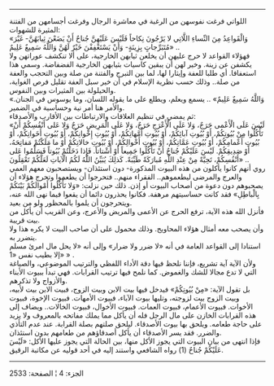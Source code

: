 ------------------------------------------------------------------------

اللواتي فرغت نفوسهن من الرغبة في معاشرة الرجال وفرغت أجسامهن من الفتنة
المثيرة للشهوات:  
«وَالْقَواعِدُ مِنَ النِّساءِ اللَّاتِي لا يَرْجُونَ نِكاحاً فَلَيْسَ عَلَيْهِنَّ جُناحٌ أَنْ يَضَعْنَ
ثِيابَهُنَّ- غَيْرَ مُتَبَرِّجاتٍ بِزِينَةٍ- وَأَنْ يَسْتَعْفِفْنَ خَيْرٌ لَهُنَّ وَاللَّهُ سَمِيعٌ عَلِيمٌ» ..  
فهؤلاء القواعد لا حرج عليهن أن يخلعن ثيابهن الخارجية، على ألا تنكشف
عوراتهن ولا يكشفن عن زينة. وخير لهن أن يبقين كاسيات بثيابهن الخارجية
الفضفاضة. وسمي هذا استعفافا. أي طلبا للعفة وإيثارا لها، لما بين التبرج
والفتنة من صلة وبين التحجب والعفة من صلة.. وذلك حسب نظرية الإسلام في أن
خير سبل العفة تقليل فرص الغواية، والحيلولة بين المثيرات وبين النفوس.  
«وَاللَّهُ سَمِيعٌ عَلِيمٌ» .. يسمع ويعلم، ويطلع على ما يقوله اللسان، وما يوسوس في
الجنان. والأمر هنا أمر نية وحساسية في الضمير.  
ثم يمضي في تنظيم العلاقات والارتباطات بين الأقارب والأصدقاء:  
«لَيْسَ عَلَى الْأَعْمى حَرَجٌ، وَلا عَلَى الْأَعْرَجِ حَرَجٌ، وَلا عَلَى الْمَرِيضِ حَرَجٌ وَلا عَلى
أَنْفُسِكُمْ أَنْ تَأْكُلُوا مِنْ بُيُوتِكُمْ، أَوْ بُيُوتِ آبائِكُمْ، أَوْ بُيُوتِ أُمَّهاتِكُمْ، أَوْ بُيُوتِ
إِخْوانِكُمْ، أَوْ بُيُوتِ أَخَواتِكُمْ، أَوْ بُيُوتِ أَعْمامِكُمْ، أَوْ بُيُوتِ عَمَّاتِكُمْ، أَوْ بُيُوتِ
أَخْوالِكُمْ، أَوْ بُيُوتِ خالاتِكُمْ أَوْ ما مَلَكْتُمْ مَفاتِحَهُ، أَوْ صَدِيقِكُمْ. لَيْسَ عَلَيْكُمْ جُناحٌ
أَنْ تَأْكُلُوا جَمِيعاً أَوْ أَشْتاتاً. فَإِذا دَخَلْتُمْ بُيُوتاً فَسَلِّمُوا عَلى أَنْفُسِكُمْ، تَحِيَّةً مِنْ
عِنْدِ اللَّهِ مُبارَكَةً طَيِّبَةً. كَذلِكَ يُبَيِّنُ اللَّهُ لَكُمُ الْآياتِ لَعَلَّكُمْ تَعْقِلُونَ» ..  
روي أنهم كانوا يأكلون من هذه البيوت المذكورة- دون استئذان- ويستصحبون
معهم العمي والعرج والمرضى ليطعموهم.. الفقراء منهم.. فتحرجوا أن يطعموا
وتحرج هؤلاء أن يصحبوهم دون دعوة من أصحاب البيوت أو إذن. ذلك حين نزلت:
«وَلا تَأْكُلُوا أَمْوالَكُمْ بَيْنَكُمْ بِالْباطِلِ» فقد كانت حساسيتهم مرهفة. فكانوا
يحذرون دائما أن يقعوا فيما نهى الله عنه، ويتحرجون أن يلموا بالمحظور ولو
من بعيد.  
فأنزل الله هذه الآية، ترفع الحرج عن الأعمى والمريض والأعرج، وعن القريب
أن يأكل من بيت قريبة.  
وأن يصحب معه أمثال هؤلاء المحاويج. وذلك محمول على أن صاحب البيت لا يكره
هذا ولا يتضرر به.  
استنادا إلى القواعد العامة في أنه «لا ضرر ولا ضرار» وإلى أنه «لا يحل مال
امرئ مسلم إلا بطيب نفس «1» » .  
ولأن الآية آية تشريع، فإننا نلحظ فيها دقة الأداء اللفظي والترتيب
الموضوعي، والصياغة التي لا تدع مجالا للشك والغموض. كما نلمح فيها ترتيب
القرابات. فهي تبدأ ببيوت الأبناء والأزواج ولا تذكرهم.  
بل تقول الآية: «مِنْ بُيُوتِكُمْ» فيدخل فيها بيت الابن وبيت الزوج، فبيت الابن
بيت لأبيه، وبيت الزوج بيت لزوجته، وتليها بيوت الآباء، فبيوت الأمهات.
فبيوت الإخوة، فبيوت الأخوات. فبيوت الأعمام، فبيوت العمات. فبيوت الأخوال،
فبيوت الخالات.. ويضاف إلى هذه القرابات الخازن على مال الرجل فله أن يأكل
مما يملك مفاتحه بالمعروف ولا يزيد على حاجة طعامه. ويلحق بها بيوت
الأصدقاء. ليلحق صلتهم بصلة القرابة. عند عدم التأذي والضرر. فقد يسر
الأصدقاء أن يأكل أصدقاؤهم من طعامهم بدون استئذان.  
فإذا انتهى من بيان البيوت التي يجوز الأكل منها، بين الحالة التي يجوز
عليها الأكل: «لَيْسَ عَلَيْكُمْ جُناحٌ (1) رواه الشافعي واستند إليه في أحد قوليه
عن مكاتبة الرقيق.

------------------------------------------------------------------------

الجزء: 4 ¦ الصفحة: 2533
